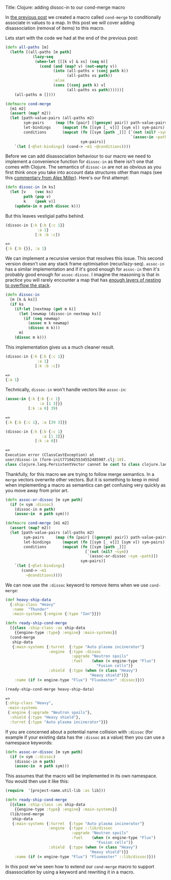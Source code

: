 Title: Clojure: adding dissoc-in to our cond-merge macro

In [the previous post](https://andersmurphy.com/2020/12/27/clojure-cond-deep-merge-remove-nils-and-the-shape-of-data.html) we created a macro called `cond-merge` to conditionally associate in values to a map. In this post we will cover adding disassociation (removal of items) to this macro.

Lets start with the code we had at the end of the previous post:

```Clojure
(defn all-paths [m]
  (letfn [(all-paths [m path]
            (lazy-seq
             (when-let [[[k v] & xs] (seq m)]
               (cond (and (map? v) (not-empty v))
                     (into (all-paths v (conj path k))
                           (all-paths xs path))
                     :else
                     (cons [(conj path k) v]
                           (all-paths xs path))))))]
    (all-paths m [])))

(defmacro cond-merge
  [m1 m2]
  (assert (map? m2))
  (let [path-value-pairs (all-paths m2)
        sym-pairs     (map (fn [pair] [(gensym) pair]) path-value-pairs)
        let-bindings     (mapcat (fn [[sym [_ v]]] [sym v]) sym-pairs)
        conditions       (mapcat (fn [[sym [path _]]] [`(not (nil? ~sym))
                                                       `(assoc-in ~path ~sym)])
                                 sym-pairs)]
    `(let [~@let-bindings] (cond-> ~m1 ~@conditions))))
```

Before we can add disassociation behaviour to our macro we need to implement a convenience function for `dissoc-in` as there isn't one that comes with Clojure. The semantics of `dissoc-in` are not as obvious as you first think once you take into account data structures other than maps (see this [commentary from Alex Miller](https://ask.clojure.org/index.php/730/missing-dissoc-in?start=0#a_list_title)). Here's our first attempt:

```Clojure
(defn dissoc-in [m ks]
  (let [v    (vec ks)
        path (pop v)
        k    (peek v)]
    (update-in m path dissoc k)))
```

But this leaves vestigial paths behind.

```Clojure
(dissoc-in {:k {:b {:c 1}}
              :a 1}
             [:k :b :c])

=>
{:k {:b {}}, :a 1}
```

We can implement a recursive version that resolves this issue. This second version doesn't use any stack frame optimisation (recur/lazy-seq). `assoc-in` has a similar implementation and if it's good enough for `assoc-in` then it's probably good enough for `assoc-dissoc`. I imagine the reasoning is that in practice you will rarely encounter a map that has [enough layers of nesting to overflow the stack](https://andersmurphy.com/2019/11/30/clojure-flattening-key-paths.html).

```Clojure
(defn dissoc-in
  [m [k & ks]]
  (if ks
    (if-let [nextmap (get m k)]
      (let [newmap (dissoc-in nextmap ks)]
        (if (seq newmap)
          (assoc m k newmap)
          (dissoc m k)))
      m)
    (dissoc m k)))
```

This implementation gives us a much cleaner result.

```Clojure
(dissoc-in {:k {:b {:c 1}}
              :a 1}
             [:k :b :c])

=>
{:a 1}
```

Technically, `dissoc-in` won't handle vectors like `assoc-in`:

```Clojure
(assoc-in {:k {:b {:c 1}
               :a [1 3]}}
          [:k :a 0] 39)

=>
{:k {:b {:c 1}, :a [39 3]}}

(dissoc-in {:k {:b {:c 1}
                :a [1 3]}}
             [:k :a 0])

=>
Execution error (ClassCastException) at
user/dissoc-in (form-init7710425534552485987.clj:10).
class clojure.lang.PersistentVector cannot be cast to class clojure.lang.IPersistentMap (clojure.lang.PersistentVector and clojure.lang.IPersistentMap are in unnamed module of loader 'app')
```

Thankfully, for this macro we are trying to follow merge semantics. In a `merge` vectors overwrite other vectors. But it is something to keep in mind when implementing a macro as semantics can get confusing very quickly as you move away from prior art.

```Clojure
(defn assoc-or-dissoc [m sym path]
  (if (= sym :dissoc)
    (dissoc-in m path)
    (assoc-in  m path sym)))

(defmacro cond-merge [m1 m2]
  (assert (map? m2))
  (let [path-value-pairs (all-paths m2)
        sym-pairs     (map (fn [pair] [(gensym) pair]) path-value-pairs)
        let-bindings     (mapcat (fn [[sym [_ v]]] [sym v]) sym-pairs)
        conditions       (mapcat (fn [[sym [path _]]]
                                   [`(not (nil? ~sym))
                                    `(assoc-or-dissoc ~sym ~path)])
                                 sym-pairs)]
    `(let [~@let-bindings]
       (cond-> ~m1
         ~@conditions))))
```

We can now use the `:dissoc` keyword to remove items when we use `cond-merge`:

```Clojure
(def heavy-ship-data
  {:ship-class "Heavy"
   :name  "Thunder"
   :main-systems {:engine {:type "Ion"}}})

(defn ready-ship-cond-merge
  [{class :ship-class :as ship-data
    {{engine-type :type} :engine} :main-systems}]
  (cond-merge
   ship-data
   {:main-systems {:turret  {:type "Auto plasma incinerator"}
                   :engine  {:type :dissoc
                             :upgrade "Neutron spoils"
                             :fuel    (when (= engine-type "Flux")
                                        "Fusion cells")}
                   :shield  {:type (when (= class "Heavy")
                                     "Heavy shield")}}
    :name (if (= engine-type "Flux") "Fluxmaster" :dissoc)}))

(ready-ship-cond-merge heavy-ship-data)

=>
{:ship-class "Heavy",
 :main-systems
 {:engine {:upgrade "Neutron spoils"},
  :shield {:type "Heavy shield"},
  :turret {:type "Auto plasma incinerator"}}}
```

If you are concerned about a potential name collision with `:dissoc` (for example if your existing data has the `:dissoc` as a value) then you can use a namespace keywords:

```Clojure
(defn assoc-or-dissoc [m sym path]
  (if (= sym ::dissoc)
    (dissoc-in m path)
    (assoc-in  m path sym)))
```

This assumes that the macro will be implemented in its own namespace. You would then use it like this:

```Clojure
(require  '[project-name.util-lib :as lib]))

(defn ready-ship-cond-merge
  [{class :ship-class :as ship-data
    {{engine-type :type} :engine} :main-systems}]
  (lib/cond-merge
   ship-data
   {:main-systems {:turret  {:type "Auto plasma incinerator"}
                   :engine  {:type ::lib/dissoc
                             :upgrade "Neutron spoils"
                             :fuel    (when (= engine-type "Flux")
                                        "Fusion cells")}
                   :shield  {:type (when (= class "Heavy")
                                     "Heavy shield")}}
    :name (if (= engine-type "Flux") "Fluxmaster" ::lib/dissoc)}))
```

In this post we've seen how to extend our `cond-merge` macro to support disassociation by using a keyword and rewriting it in a macro.
